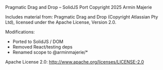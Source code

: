 Pragmatic Drag and Drop – SolidJS Port
Copyright 2025 Armin Majerie

Includes material from:
Pragmatic Drag and Drop (Copyright Atlassian Pty Ltd),
licensed under the Apache License, Version 2.0.

Modifications:
- Ported to SolidJS / DOM
- Removed React/testing deps
- Renamed scope to @arminmajerie/*

Apache License 2.0: http://www.apache.org/licenses/LICENSE-2.0
